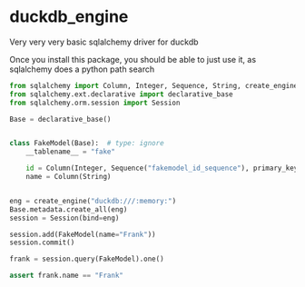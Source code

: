 # duckdb_engine

Very very very basic sqlalchemy driver for duckdb

Once you install this package, you should be able to just use it, as sqlalchemy does a python path search

```python
from sqlalchemy import Column, Integer, Sequence, String, create_engine
from sqlalchemy.ext.declarative import declarative_base
from sqlalchemy.orm.session import Session

Base = declarative_base()


class FakeModel(Base):  # type: ignore
    __tablename__ = "fake"

    id = Column(Integer, Sequence("fakemodel_id_sequence"), primary_key=True)
    name = Column(String)


eng = create_engine("duckdb:///:memory:")
Base.metadata.create_all(eng)
session = Session(bind=eng)

session.add(FakeModel(name="Frank"))
session.commit()

frank = session.query(FakeModel).one()

assert frank.name == "Frank"
```
